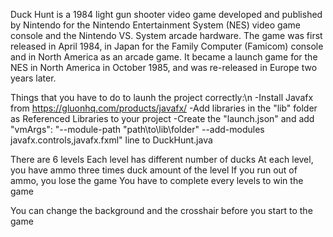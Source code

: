 Duck Hunt is a 1984 light gun shooter video game developed and published by Nintendo for the Nintendo Entertainment System (NES) video game console and the Nintendo VS. System arcade hardware. The game was first released in April 1984, in Japan for the Family Computer (Famicom) console and in North America as an arcade game. It became a launch game for the NES in North America in October 1985, and was re-released in Europe two years later.

Things that you have to do to launh the project correctly:\n
  -Install Javafx from https://gluonhq.com/products/javafx/
  -Add libraries in the "lib" folder as Referenced Libraries to your project
  -Create the "launch.json" and add "vmArgs": "--module-path \"path\to\lib\folder" --add-modules javafx.controls,javafx.fxml" line to DuckHunt.java

There are 6 levels
Each level has different number of ducks
At each level, you have ammo three times duck amount of the level
If you run out of ammo, you lose the game
You have to complete every levels to win the game

You can change the background and the crosshair before you start to the game
